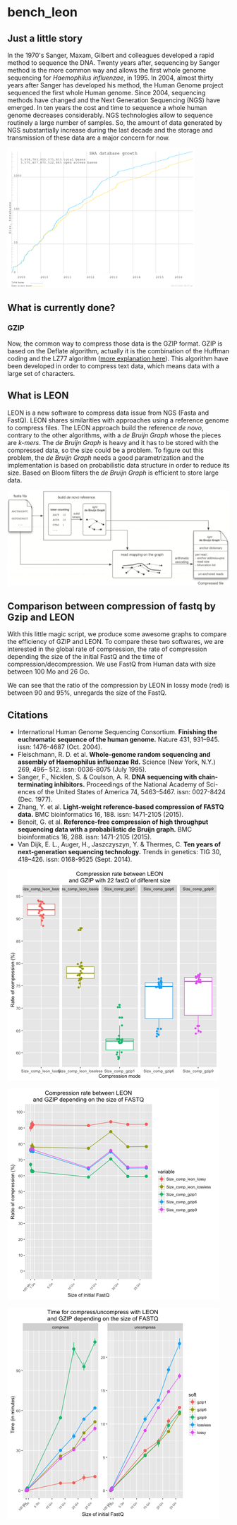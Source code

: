 # bench_leon

## Just a little story

In the 1970's Sanger, Maxam, Gilbert and colleagues developed a rapid method to sequence the DNA. 
Twenty years after, sequencing by Sanger method is the more common way and allows the first whole genome sequencing for _Haemophilus influenzae_, in 1995.
In 2004, almost thirty years after Sanger has developed his method, the Human Genome project sequenced the first whole Human genome.
Since 2004, sequencing methods have changed and the Next Generation Sequencing (NGS) have emerged.
In ten years the cost and time to sequence a whole human genome decreases considerably. NGS technologies allow to sequence routinely a large number of samples. So, the amount of data generated by NGS substantially increase during the last decade and the storage and transmission of these data are a major concern for now.

![Graph from SRA (http://www.ncbi.nlm.nih.gov/Traces/sra/) 2016-08-08](https://github.com/Char-Al/bench_leon/blob/master/images/NGS_data.png "The SRA database, wich contains a large part of the world wide sequencing, is growing very fast and now contains almost 6 petabases (date : 2016-08-08)")

## What is currently done?

### GZIP

Now, the common way to compress those data is the GZIP format. GZIP is based on the Deflate algorithm, actually it is the combination of the Huffman coding and the LZ77 algorithm ([more explanation here](http://www.zlib.net/feldspar.html)).
This algorithm have been developed in order to compress text data, which means data with a large set of characters.

## What is LEON 

LEON is a new software to compress data issue from NGS (Fasta and FastQ).
LEON shares similarities with approaches using a reference genome to compress files.
The LEON approach build the reference _de novo_, contrary to the other algorithms, with a _de Bruijn Graph_ whose the pieces are _k-mers_.
The _de Bruijn Graph_ is heavy and it has to be stored with the compressed data, so the size could be a problem.
To figure out this problem, the _de Bruijn Graph_ needs a good parametrization and the implementation is based on probabilistic data structure in order to reduce its size. Based on Bloom filters the _de Bruijn Graph_ is efficient to store large data.

![LEON method overview (from : Reference-free compression of high throughput sequencing data with a probabilistic de Bruijn graph)](https://github.com/Char-Al/bench_leon/blob/master/images/LEON_overview.png "LEON method overview (from : Reference-free compression of high throughput sequencing data with a probabilistic de Bruijn graph)")

## Comparison between compression of fastq by Gzip and LEON

With this little magic script, we produce some awesome graphs to compare the efficiency of GZIP and LEON.
To compare these two softwares, we are interested in the global rate of compression, the rate of compression depending the size of the initial FastQ and the time of compression/decompression.
We use FastQ from Human data with size between 100 Mo and 26 Go.

We can see that the ratio of the compression by LEON in lossy mode (red) is between 90 and 95%, unregards the size of the FastQ.



## Citations
* International Human Genome Sequencing Consortium. __Finishing the euchromatic sequence of the human genome.__ Nature 431, 931–945. issn: 1476-4687 (Oct. 2004).
* Fleischmann, R. D. et al. __Whole-genome random sequencing and assembly of Haemophilus influenzae Rd.__ Science (New York, N.Y.) 269, 496– 512. issn: 0036-8075 (July 1995).
* Sanger, F., Nicklen, S. & Coulson, A. R. **DNA sequencing with chain- terminating inhibitors.** Proceedings of the National Academy of Sci- ences of the United States of America 74, 5463–5467. issn: 0027-8424 (Dec. 1977).
* Zhang, Y. et al. **Light-weight reference-based compression of FASTQ data.** BMC bioinformatics 16, 188. issn: 1471-2105 (2015).
* Benoit, G. et al. **Reference-free compression of high throughput sequencing data with a probabilistic de Bruijn graph.** BMC bioinformatics 16, 288. issn: 1471-2105 (2015).
* Van Dijk, E. L., Auger, H., Jaszczyszyn, Y. & Thermes, C. **Ten years of next-generation sequencing technology.** Trends in genetics: TIG 30, 418–426. issn: 0168-9525 (Sept. 2014).

![Boxplot comparant les taux de compression de gzip et LEON avec différentes options](https://github.com/Char-Al/bench_leon/blob/master/example/boxplot_compression.png "Boxplot comparant les taux de compression de gzip et LEON avec différentes options")

![Evolution du taux de compression en fonction de la taille des fastQ d'origine](https://github.com/Char-Al/bench_leon/blob/master/example/point_compression.png "Evolution du taux de compression en fonction de la taille des fastQ d'origine")

![Evolution du temps de compression en fonction de la taille des fastQ d'origine](https://github.com/Char-Al/bench_leon/blob/master/example/point_time.png "Evolution du temps de compression en fonction de la taille des fastQ d'origine")

